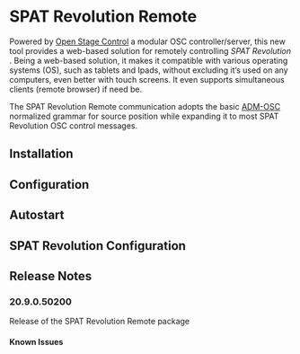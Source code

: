 # SPAT Revolution Remote

Powered by [Open Stage Control](https://openstagecontrol.ammd.net/) a modular OSC controller/server, this new tool provides a web-based solution for remotely controlling _SPAT Revolution_ . Being a web-based solution, it makes it compatible with various operating systems (OS), such as tablets and Ipads, without excluding it’s used on any computers, even better with touch screens. It even supports simultaneous clients (remote browser) if need be.

The SPAT Revolution Remote communication adopts the basic [ADM-OSC](https://doc.flux.audio/#/en_US/spat_revolution_doc/Ecosystem_&_integration_ADM_OSC?id=adm-osc) normalized grammar for source position while expanding it to most SPAT Revolution OSC control messages.


## Installation

## Configuration

## Autostart

## SPAT Revolution Configuration

## Release Notes

### 20.9.0.50200

Release of the SPAT Revolution Remote package

#### Known Issues
